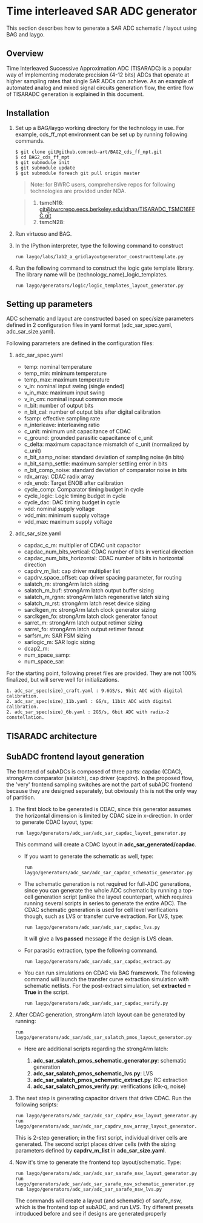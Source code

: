 # Time interleaved SAR ADC generator

This section describes how to generate a SAR ADC schematic / layout
using BAG and laygo.

## Overview

Time Interleaved Successive Approximation ADC (TISARADC) is a popular
way of implementing moderate precision (4-12 bits) ADCs that operate at
higher sampling rates that single SAR ADCs can achieve. As an example of
 automated analog and mixed signal circuits generation flow, the entire
 flow of TISARADC generation is explained in this document.

## Installation

1. Set up a BAG/laygo working directory for the technology in use.
For example, cds_ff_mpt environment can be set up by running following
commands.

    ```
    $ git clone git@github.com:ucb-art/BAG2_cds_ff_mpt.git
    $ cd BAG2_cds_ff_mpt
    $ git submodule init
    $ git submodule update
    $ git submodule foreach git pull origin master
    ```

    > Note: for BWRC users, comprehensive repos for following
    technologies are provided under NDA.

    > 1. **tsmcN16**: [git@bwrcrepo.eecs.berkeley.edu:jdhan/TISARADC_TSMC16FFC.git](git@bwrcrepo.eecs.berkeley.edu:jdhan/TISARADC_TSMC16FFC.git)
    > 2. **tsmcN28**:

2. Run virtuoso and BAG.

3. In the IPython interpreter, type the following command to construct

    ```
    run laygo/labs/lab2_a_gridlayoutgenerator_constructtemplate.py
    ```

4. Run the following command to construct the logic gate template
library. The library name will be (technology_name)_logic_templates.

    ```
    run laygo/generators/logic/logic_templates_layout_generator.py
    ```

## Setting up parameters

ADC schematic and layout are constructed based on spec/size parameters
defined in 2 configuration files in yaml format (adc_sar_spec.yaml,
adc_sar_size.yaml).

Following parameters are defined in the configuration files:

1. adc_sar_spec.yaml

    * temp: nominal temperature
    * temp_min: minimum temperature
    * temp_max: maximum temperature
    * v_in: nominal input swing (single ended)
    * v_in_max: maximum input swing
    * v_in_cm: nominal inpuut common mode
    * n_bit: number of output bits
    * n_bit_cal: number of output bits after digital calibration
    * fsamp: effective sampling rate
    * n_interleave: interleaving ratio
    * c_unit: minimum unit capacitance of CDAC
    * c_ground: grounded parasitic capacitance of c_unit
    * c_delta: maximum capacitance mismatch of c_unit (normalized by
    c_unit)
    * n_bit_samp_noise: standard deviation of sampling noise (in bits)
    * n_bit_samp_settle: maximum sampler settling error in bits
    * n_bit_comp_noise: standard deviation of comparator noise in bits
    * rdx_array: CDAC radix array
    * rdx_enob: Target ENOB after calibration
    * cycle_comp: Comparator timing budget in cycle
    * cycle_logic: Logic timing budget in cycle
    * cycle_dac: DAC timing budget in cycle
    * vdd: nominal supply voltage
    * vdd_min: minimum supply voltage
    * vdd_max: maximum supply voltage

2. adc_sar_size.yaml
    * capdac_c_m: multiplier of CDAC unit capacitor
    * capdac_num_bits_vertical: CDAC number of bits in vertical
    direction
    * capdac_num_bits_horizontal: CDAC number of bits in horizontal
    direction
    * capdrv_m_list: cap driver multiplier list
    * capdrv_space_offset: cap driver spacing parameter, for routing
    * salatch_m: strongArm latch sizing
    * salatch_m_buf: strongArm latch output buffer sizing
    * salatch_m_rgnn: strongArm latch regenerative latch sizing
    * salatch_m_rst: strongArm latch reset device sizing
    * sarclkgen_m: strongArm latch clock generator sizing
    * sarclkgen_fo: strongArm latch clock generator fanout
    * sarret_m: strongArm latch output retimer sizing
    * sarret_fo: strongArm latch output retimer fanout
    * sarfsm_m: SAR FSM sizing
    * sarlogic_m: SAR logic sizing
    * dcap2_m:
    * num_space_samp:
    * num_space_sar:

For the starting point, following preset files are provided. They are
not 100% finalized, but will serve well for initializations.

    1. adc_sar_spec(size)_craft.yaml : 9.6GS/s, 9bit ADC with digital
    calibration.
    2. adc_sar_spec(size)_11b.yaml : GS/s, 11bit ADC with digital
    calibration.
    2. adc_sar_spec(size)_6b.yaml : 2GS/s, 6bit ADC with radix-2
    constellation.

## TISARADC architecture

## SubADC frontend layout generation

The frontend of subADCs is composed of three parts: capdac (CDAC),
strongArm comparator (salatch), cap driver (capdrv). In the proposed
flow, the 'very' frontend sampling switches are not the part of
 subADC frontend because they are designed separately, but obviously
 this is not the only way of partition.

1. The first block to be generated is CDAC, since this generator
assumes the horizontal dimension is limited by CDAC size in x-direction.
In order to generate CDAC layout, type:

    ```
    run laygo/generators/adc_sar/adc_sar_capdac_layout_generator.py
    ```

    This command will create a CDAC layout in
    **adc_sar_generated/capdac**.

    * If you want to generate the schematic as well, type:

        ```
        run laygo/generators/adc_sar/adc_sar_capdac_schematic_generator.py
        ```

    * The schematic generation is not required for full-ADC
    generations, since you can generate the whole ADC schematic by
    running a top-cell generation script (unlike the layout counterpart,
    which requires running several scripts in series to generate the
    entire ADC). The CDAC schematic generation is used for cell level
    verifications though, such as LVS or transfer curve extraction. For
    LVS, type:

        ```
        run laygo/generators/adc_sar/adc_sar_capdac_lvs.py
        ```

        It will give a **lvs passed**  message if the design is LVS
        clean.

    * For parasitic extraction, type the following command.

        ```
        run laygo/generators/adc_sar/adc_sar_capdac_extract.py
        ```

    * You can run simulations on CDAC via BAG framework. The following
    command will launch the transfer curve extraction simulation with
    schematic netlists. For the post-extract simulation, set
    **extracted = True** in the script.

        ```
        run laygo/generators/adc_sar/adc_sar_capdac_verify.py
        ```

2. After CDAC generation, strongArm latch layout can be generated by
running:

    ```
    run laygo/generators/adc_sar/adc_sar_salatch_pmos_layout_generator.py
    ```

    * Here are additional scripts regarding the strongArm latch:

        1. **adc_sar_salatch_pmos_schematic_generator.py**: schematic
        generation
        2. **adc_sar_salatch_pmos_schematic_lvs.py**: LVS
        3. **adc_sar_salatch_pmos_schematic_extract.py**: RC extraction
        4. **adc_sar_salatch_pmos_verify.py**: verifications (clk-q,
        noise)

3. The next step is generating capacitor drivers that drive CDAC. Run
the following scripts:

    ```
    run laygo/generators/adc_sar/adc_sar_capdrv_nsw_layout_generator.py
    run laygo/generators/adc_sar/adc_sar_capdrv_nsw_array_layout_generator.py
    ```

    This is 2-step generation; in the first script, individual driver
    cells are generated. The second script places driver cells (with
    the sizing parameters defined by **capdrv_m_list** in
    **adc_sar_size.yaml**.

4. Now it's time to generate the frontend top layout/schematic. Type:

    ```
    run laygo/generators/adc_sar/adc_sar_sarafe_nsw_layout_generator.py
    run laygo/generators/adc_sar/adc_sar_sarafe_nsw_schematic_generator.py
    run laygo/generators/adc_sar/adc_sar_sarafe_nsw_lvs.py
    ```

    The commands will create a layout (and schematic) of sarafe_nsw,
    which is the frontend top of subADC, and run LVS. Try different
    presets introduced before and see if designs are generated properly